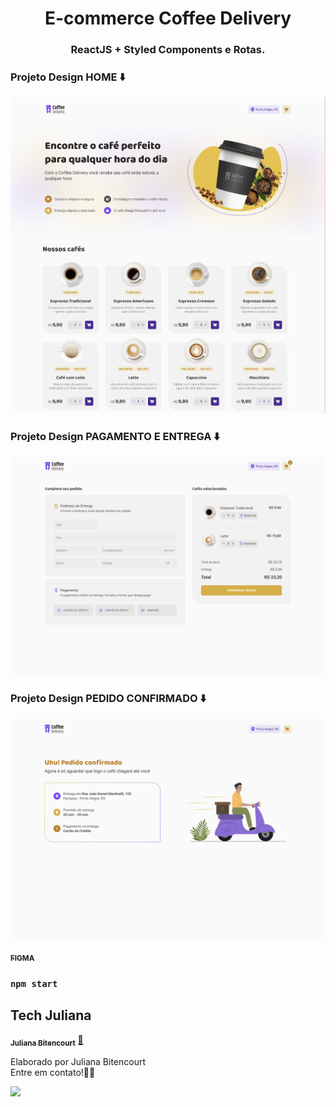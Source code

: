 <h1 align="center">
E-commerce Coffee Delivery

<h3 align="center">
ReactJS + Styled Components e Rotas.

### Projeto Design HOME ⬇️
![image](https://raw.githubusercontent.com/techjuliana/Ecommerce-Coffee-Delivery/main/design/home.png)

### Projeto Design PAGAMENTO E ENTREGA ⬇️
![image](https://raw.githubusercontent.com/techjuliana/Ecommerce-Coffee-Delivery/main/design/pagamento.png)

### Projeto Design PEDIDO CONFIRMADO ⬇️
![image](https://raw.githubusercontent.com/techjuliana/Ecommerce-Coffee-Delivery/main/design/pedido.png)

<a href="https://www.figma.com/file/8ZhTx13C9z45yhgPFijU5z/Coffee-Delivery-(Copy)?node-id=217%3A511&t=Q20Qvg2k3Iyc1w4l-0">
 <sub><b>FIGMA</b></sub></a> 

### `npm start`

## Tech Juliana

<a href="https://www.linkedin.com/in/techjuliana">
 <sub><b>Juliana Bitencourt</b></sub></a>  <a href="https://www.linkedin.com/in/techjuliana" title="LinkedIn">🚀</a>

Elaborado por Juliana Bitencourt
<br> Entre em contato!👋🏽 </br>

 <div> 
  <a href="https://www.linkedin.com/in/techjuliana" target="_blank"><img src="https://img.shields.io/badge/-LinkedIn-%230077B5?style=for-the-badge&logo=linkedin&logoColor=white" target="_blank"></a> 
</div>


